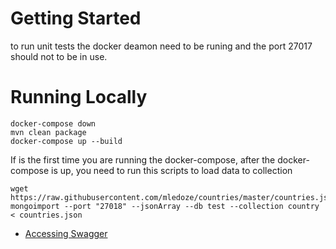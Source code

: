 # Getting Started 

to run unit tests the docker deamon need to be runing and the port 27017 should not to be in use.

# Running Locally

```shell
docker-compose down
mvn clean package 
docker-compose up --build
```

If is the first time you are running the docker-compose, after the docker-compose is up, you need to run this scripts to load data to collection

```shell
wget https://raw.githubusercontent.com/mledoze/countries/master/countries.json
mongoimport --port "27018" --jsonArray --db test --collection country < countries.json
```

* [Accessing Swagger](http://localhost:8080/swagger-ui/index.html)
